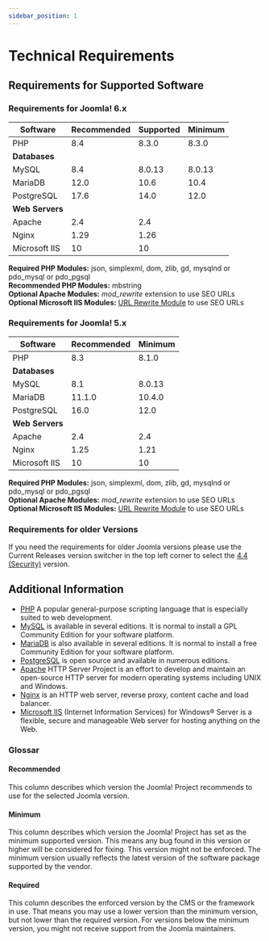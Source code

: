 ```yaml
---
sidebar_position: 1
---
```

Technical Requirements
======================

## Requirements for Supported Software

### Requirements for Joomla! 6.x

| Software           | Recommended | Supported | Minimum |
|--------------------|-------------|---------|----------|
| PHP                | 8.4         | 8.3.0   | 8.3.0    |
| **Databases**      |             |         |          |
| MySQL              | 8.4         | 8.0.13  | 8.0.13   |
| MariaDB            | 12.0        | 10.6    | 10.4     |
| PostgreSQL         | 17.6        | 14.0    | 12.0     |
| **Web Servers**    |             |         |          |
| Apache             | 2.4         | 2.4     |          |
| Nginx              | 1.29        | 1.26    |          |
| Microsoft IIS      | 10          | 10      |          |

**Required PHP Modules:** json, simplexml, dom, zlib, gd, mysqlnd or pdo_mysql or pdo_pgsql  
**Recommended PHP Modules:** mbstring  
**Optional Apache Modules:** _mod_rewrite_ extension to use SEO URLs  
**Optional Microsoft IIS Modules:** [URL Rewrite Module](https://www.iis.net/downloads/microsoft/url-rewrite) to use SEO URLs

### Requirements for Joomla! 5.x

| Software           | Recommended     | Minimum     |
|--------------------|-----------------|-------------|
| PHP                | 8.3             | 8.1.0       |
| **Databases**      |                 |             |
| MySQL              | 8.1             | 8.0.13      |
| MariaDB            | 11.1.0          | 10.4.0      |
| PostgreSQL         | 16.0            | 12.0        |
| **Web Servers**    |                 |             |
| Apache             | 2.4             | 2.4         |
| Nginx              | 1.25            | 1.21        |
| Microsoft IIS      | 10              | 10          |

**Required PHP Modules:** json, simplexml, dom, zlib, gd, mysqlnd or pdo_mysql or pdo_pgsql  
**Optional Apache Modules:** _mod_rewrite_ extension to use SEO URLs  
**Optional Microsoft IIS Modules:** [URL Rewrite Module](https://learn.iis.net/page.aspx/460/using-url-rewrite-module/) to use SEO URLs

### Requirements for older Versions

If you need the requirements for older Joomla versions please use the Current Releases 
version switcher in the top left corner to select the [4.4 (Security)](/versioned_docs/version-4.4/get-started/technical-requirements.md) version.

## Additional Information

- [PHP](https://www.php.net) A popular general-purpose scripting language that is especially suited to web development.
- [MySQL](https://www.mysql.com) is available in several editions. It is normal to install a GPL Community Edition for your software platform.
- [MariaDB](https://mariadb.com) is also available in several editions. It is normal to install a free Community Edition for your software platform.
- [PostgreSQL](https://www.postgresql.org/) is open source and available in numerous editions.
- [Apache](https://httpd.apache.org) HTTP Server Project is an effort to develop and maintain an open-source HTTP server for modern operating systems including UNIX and Windows.
- [Nginx](https://nginx.org) is an HTTP web server, reverse proxy, content cache and load balancer.
- [Microsoft IIS](https://www.iis.net) (Internet Information Services) for Windows® Server is a flexible, secure and manageable Web server for hosting anything on the Web.

### Glossar

#### Recommended

This column describes which version the Joomla! Project recommends to use for the selected Joomla version.

#### Minimum

This column describes which version the Joomla! Project has set as the minimum supported version.
This means any bug found in this version or higher will be considered for fixing. This version might
not be enforced. The minimum version usually reflects the latest version of the software package
supported by the vendor.

#### Required

This column describes the enforced version by the CMS or the framework in use. That means you may use
a lower version than the minimum version, but not lower than the required version. For versions below
the minimum version, you might not receive support from the Joomla maintainers.
